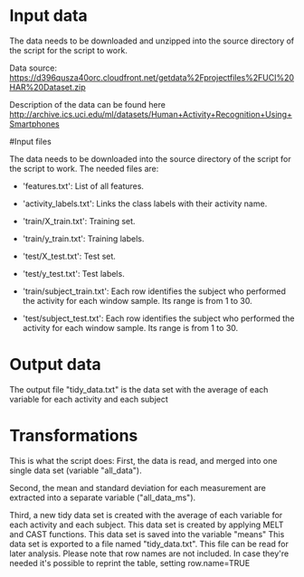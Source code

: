 # Input data

The data needs to be downloaded and unzipped into the source directory of the script for the script to work.

Data source:
https://d396qusza40orc.cloudfront.net/getdata%2Fprojectfiles%2FUCI%20HAR%20Dataset.zip 

Description of the data can be found here
http://archive.ics.uci.edu/ml/datasets/Human+Activity+Recognition+Using+Smartphones 

#Input files

The data needs to be downloaded into the source directory of the script for the script to work.
The needed files are:

- 'features.txt': List of all features.

- 'activity_labels.txt': Links the class labels with their activity name.

- 'train/X_train.txt': Training set.

- 'train/y_train.txt': Training labels.

- 'test/X_test.txt': Test set.

- 'test/y_test.txt': Test labels.

- 'train/subject_train.txt': Each row identifies the subject who performed the activity for each window sample. Its range is from 1 to 30. 

- 'test/subject_test.txt': Each row identifies the subject who performed the activity for each window sample. Its range is from 1 to 30. 

# Output data

The output file "tidy_data.txt" is the data set with the average of each variable for each activity and each subject

# Transformations

This is what the script does:
First, the data is read, and merged into one single data set (variable "all_data").

Second, the mean and standard deviation for each measurement are extracted into a separate variable ("all_data_ms").

Third, a new tidy data set is created with the average of each variable for each activity and each subject. This data set is created by applying MELT and CAST functions. This data set is saved into the variable "means"
This data set is exported to a file named "tidy_data.txt". This file can be read for later analysis. Please note that row names are not included. In case they're needed it's possible to reprint the table, setting row.name=TRUE
